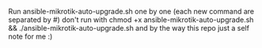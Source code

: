 Run ansible-mikrotik-auto-upgrade.sh one by one (each new command are separated by #) don't run with chmod +x ansible-mikrotik-auto-upgrade.sh && ./ansible-mikrotik-auto-upgrade.sh and by the way this repo just a self note for me :)
